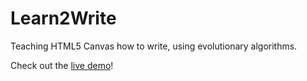 Learn2Write
===========

Teaching HTML5 Canvas how to write, using evolutionary algorithms.

Check out the [live demo](http://zwass.github.io/Learn2Write "Live Demo")!
